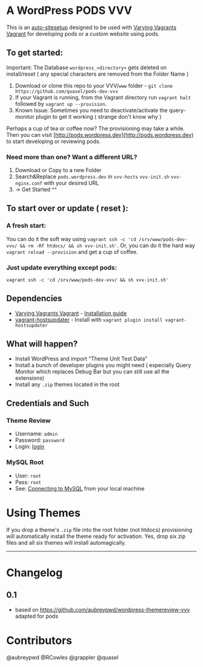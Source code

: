 # A WordPress PODS VVV

This is an [auto-sitesetup](https://github.com/Varying-Vagrant-Vagrants/VVV/wiki/Auto-site-Setup) designed to be used with [Varying Vagrants Vagrant](https://github.com/Varying-Vagrant-Vagrants/VVV) for developing pods or a custom website using pods.

## To get started:

Important: The Database `wordpress_<directory>` gets deleted on install/reset ( any special characters are removed from the Folder Name )

1. Download or clone this repo to your VVV/`www` folder - `git clone https://github.com/quasel/pods-dev-vvv`
2. If your Vagrant is running, from the Vagrant directory run `vagrant halt` followed by `vagrant up --provision`.
3. Known Issue: Sometimes you need to deactivate/activate the query-monitor plugin to get it working ( strange don't know why )

Perhaps a cup of tea or coffee now? The provisioning may take a while.
Then you can visit [http://pods.wordpress.dev](http://pods.wordpress.dev) to start developing or reviewing pods.

### Need more than one? Want a different URL?

1. Download or Copy to a new Folder
2. Search&Replace `pods.wordpress.dev` in `vvv-hosts` `vvv-init.sh` `vvv-nginx.conf` with your desired URL
3. -> Get Started ^^

## To start over or update ( reset ):

### A fresh start:
You can do it the soft way using `vagrant ssh -c 'cd /srv/www/pods-dev-vvv/ && rm -Rf htdocs/ && sh vvv-init.sh'`. Or, you can do it the hard way `vagrant reload --provision` and get a cup of coffee.
### Just update everything except pods:
`vagrant ssh -c 'cd /srv/www/pods-dev-vvv/ && sh vvv-init.sh'`

## Dependencies

- [Varying Vagrants Vagrant](https://github.com/Varying-Vagrant-Vagrants/VVV) - [Installation guide](https://github.com/Varying-Vagrant-Vagrants/VVV#the-first-vagrant-up)
- [vagrant-hostsupdater](https://github.com/cogitatio/vagrant-hostsupdater) - Install with `vagrant plugin install vagrant-hostsupdater`

## What will happen?

- Install WordPress and import "Theme Unit Test Data"
- Install a bunch of developer plugins you might need ( especially Query Monitor which replaces Debug Bar but you can still use all the extensions)
- Install any `.zip` themes located in the root

## Credentials and Such

### Theme Review

* Username: `admin`
* Password: `password`
* Login: [login](http://pods.wordpress.dev/wp-admin)

### MySQL Root

* User: `root`
* Pass: `root`
* See: [Connecting to MySQL](https://github.com/varying-vagrant-vagrants/vvv/wiki/Connecting-to-MySQL) from your local machine

# Using Themes

If you drop a theme's `.zip` file into the root folder (not htdocs) provisioning will automatically install the theme ready for activation.
Yes, drop six zip files and all six themes will install automagically.

_________________________

# Changelog

## 0.1

- based on https://github.com/aubreypwd/wordpress-themereview-vvv adapted for pods


# Contributors

@aubreypwd @RCowles @grappler @quasel